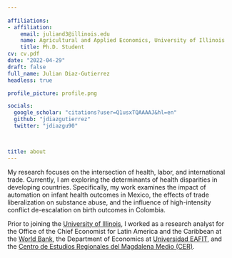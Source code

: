 ```yaml
---
    
affiliations:
- affiliation:
    email: juliand3@illinois.edu
    name: Agricultural and Applied Economics, University of Illinois
    title: Ph.D. Student
cv: cv.pdf
date: "2022-04-29"
draft: false
full_name: Julian Diaz-Gutierrez
headless: true

profile_picture: profile.png

socials:
  google_scholar: "citations?user=Q1usxTQAAAAJ&hl=en"
  github: "jdiazgutierrez" 
  twitter: "jdiazgu90"
  


title: about
---
```


My research focuses on the intersection of health, labor, and international trade. Currently, I am exploring the determinants of health disparities in developing countries. Specifically, my work examines the impact of automation on infant health outcomes in Mexico, the effects of trade liberalization on substance abuse, and the influence of high-intensity conflict de-escalation on birth outcomes in Colombia.

Prior to joining the [University of Illinois](https://ace.illinois.edu/academics/graduate-degrees/doctor-philosophy-agricultural-and-applied-economics), I worked as a research analyst for the Office of the Chief Economist for Latin America and the Caribbean at the [World Bank](https://www.worldbank.org/en/region/lac/brief/lac-chief-economist), the Department of Economics at [Universidad EAFIT](https://www.eafit.edu.co/economiayfinanzas), and the [Centro de Estudios Regionales del Magdalena Medio (CER)](https://cer.org.co/).

